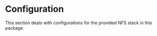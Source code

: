 # Configuration

This section deals with configurations for the provided NFS stack in this
package.
